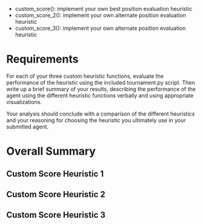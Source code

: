 * custom_score(): implement your own best position evaluation heuristic
* custom_score_2(): implement your own alternate position evaluation heuristic
* custom_score_3(): implement your own alternate position evaluation heuristic

# Requirements
For each of your three custom heuristic functions, evaluate the performance of the heuristic using the included tournament.py script. Then write up a brief summary of your results, describing the performance of the agent using the different heuristic functions verbally and using appropriate visualizations.

Your analysis should conclude with a comparison of the different heuristics and your reasoning for choosing the heuristic you ultimately use in your submitted agent.

# Overall Summary

## Custom Score Heuristic 1

## Custom Score Heuristic 2

## Custom Score Heuristic 3
